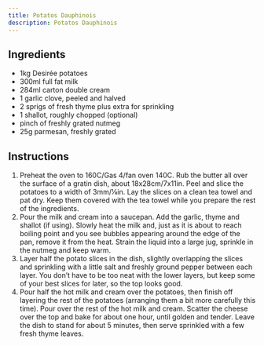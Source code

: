 ```yaml
---
title: Potatos Dauphinois
description: Potatos Dauphinois
---
```


## Ingredients
* 1kg Desirée potatoes
* 300ml full fat milk
* 284ml carton double cream
* 1 garlic clove, peeled and halved
* 2 sprigs of fresh thyme plus extra for sprinkling
* 1 shallot, roughly chopped (optional)
* pinch of freshly grated nutmeg
* 25g parmesan, freshly grated

## Instructions
1. Preheat the oven to 160C/Gas 4/fan oven 140C. Rub the butter all over the surface of a gratin dish, about 18x28cm/7x11in. Peel and slice the potatoes to a width of 3mm/1⁄8in. Lay the slices on a clean tea towel and pat dry. Keep them covered with the tea towel while you prepare the rest of the ingredients.
1. Pour the milk and cream into a saucepan. Add the garlic, thyme and shallot (if using). Slowly heat the milk and, just as it is about to reach boiling point and you see bubbles appearing around the edge of the pan, remove it from the heat. Strain the liquid into a large jug, sprinkle in the nutmeg and keep warm.
1. Layer half the potato slices in the dish, slightly overlapping the slices and sprinkling with a little salt and freshly ground pepper between each layer. You don’t have to be too neat with the lower layers, but keep some of your best slices for later, so the top looks good.
1. Pour half the hot milk and cream over the potatoes, then finish off layering the rest of the potatoes (arranging them a bit more carefully this time). Pour over the rest of the hot milk and cream. Scatter the cheese over the top and bake for about one hour, until golden and tender. Leave the dish to stand for about 5 minutes, then serve sprinkled with a few fresh thyme leaves.
